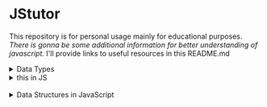 # JStutor
This repository is for personal usage mainly for educational purposes.
*There is gonna be some additional information for better understanding of javascript.*
I'll provide links to useful resources in this README.md
<details>
<summary>Data Types</summary>
<br>
The latest ECMAScript standard defines eight data types:

**Seven data types that are primitives:**
- Boolean
- Null
- Undefined
- Number
- BigInt
- String
- Symbol
- and Object
</details>

<details>
<summary>this in JS</summary>
<br>
It has different values depending on where it is used:

In a method, this refers to the owner object.
Alone, this refers to the global object.
In a function, this refers to the global object.
In a function, in strict mode, this is undefined.
In an event, this refers to the element that received the event.
Methods like call(), and apply() can refer this to any object.

<br>

**this in a Method**

In an object method, this refers to the "owner" of the method.

In the example on the top of this page, this refers to the person object.

The person object is the owner of the fullName method.


```
fullName : function() {
  return this.firstName + " " + this.lastName;
}
```

**this Alone**
When used alone, the owner is the Global object, so **this** refers to the **Global object**.

In a browser window the Global object is [object Window]:

```
var x = this;
```
if we use **this** in a strict mode **this** still refers to Global Object.

</details>

<br>

<details>
<summary>
Data Structures in JavaScript

</summary>

[**Data Structures and Algorithm repository (fork)**.
@Author trekhleb](https://github.com/ThomasBolivar/javascript-algorithms)
</details>
